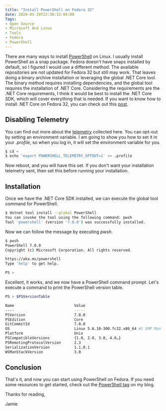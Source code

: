 ```yaml
---
title: "Install PowerShell on Fedora 32"
date: 2020-05-20T22:30:12-04:00
Tags:
- Open Source
- Microsoft And Linux
- Tools
- Fedora
- PowerShell
---
```


There are many ways to install [PowerShell](https://docs.microsoft.com/en-us/powershell/scripting/install/installing-powershell-core-on-linux?view=powershell-7) on Linux. I usually install PowerShell as a snap package. Fedora doesn't have snaps installed by default, so I figured I would use a different method. The available repositories are not updated for Fedora 32 but still may work. That leaves doing a binary archive installation or leveraging the global .NET Core tool. The binary method requires installing dependencies, and the global tool requires the installation of .NET Core. Considering the requirements are the .NET Core requirements, I think it would be best to install the .NET Core SDK, which will cover everything that is needed. If you want to know how to install .NET Core on Fedora 32, you can check out this [post](https://www.phillipsj.net/posts/install-dotnet-core-on-fedora-32/).

## Disabling Telemetry

You can find out more about the [telemetry](https://docs.microsoft.com/en-us/powershell/module/microsoft.powershell.core/about/about_telemetry?view=powershell-7) collected here. You can opt-out by setting an environment variable. I am going to show you how to set it in your *.profile*, so when you log in, it will set the environment variable for you.

```bash
$ cd ~
$ echo 'export POWERSHELL_TELEMETRY_OPTOUT=1' >> .profile
```

Now reboot, and you will have this set. If you don't want your installation telemetry sent, then set this before running your installation.

## Installation

Once we have the .NET Core SDK installed, we can execute the global tool command for PowerShell.

```bash
$ dotnet tool install --global PowerShell
You can invoke the tool using the following command: pwsh
Tool 'powershell' (version '7.0.0') was successfully installed.
```

Now we can follow the message by executing *pwsh*.

```bash
$ pwsh
PowerShell 7.0.0
Copyright (c) Microsoft Corporation. All rights reserved.

https://aka.ms/powershell
Type 'help' to get help.

PS > 
```

Excellent, it works, and we now have a PowerShell command prompt. Let's execute a command to print the PowerShell version table.

```bash
PS > $PSVersionTable

Name                           Value
----                           -----
PSVersion                      7.0.0
PSEdition                      Core
GitCommitId                    7.0.0
OS                             Linux 5.6.10-300.fc32.x86_64 #1 SMP Mon May 4 14:29:45 UTC 2020
Platform                       Unix
PSCompatibleVersions           {1.0, 2.0, 3.0, 4.0…}
PSRemotingProtocolVersion      2.3
SerializationVersion           1.1.0.1
WSManStackVersion              3.0
```

## Conclusion

That's it, and now you can start using PowerShell on Fedora. If you need some resources to get started, check out the [PowerShell tag](https://www.phillipsj.net/tags/powershell/) on my blog. 

Thanks for reading,

Jamie
